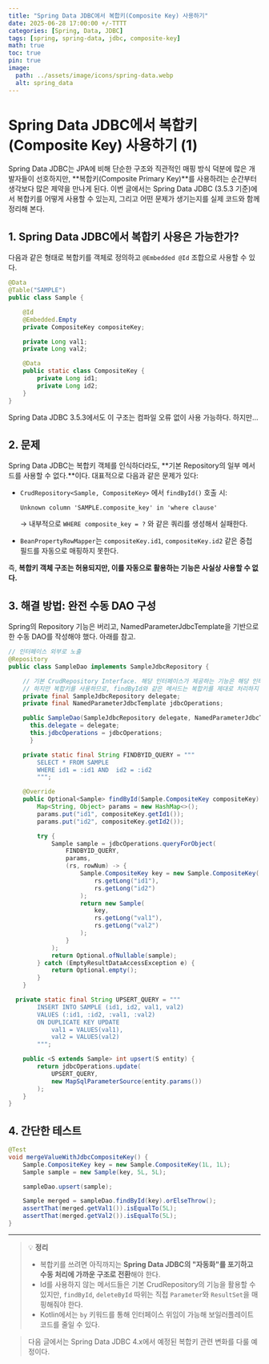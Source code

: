 ```yaml
---
title: "Spring Data JDBC에서 복합키(Composite Key) 사용하기"
date: 2025-06-28 17:00:00 +/-TTTT
categories: [Spring, Data, JDBC]
tags: [spring, spring-data, jdbc, composite-key]
math: true
toc: true
pin: true
image:
  path: ../assets/image/icons/spring-data.webp
  alt: spring_data
---
```


# Spring Data JDBC에서 복합키(Composite Key) 사용하기 (1)

Spring Data JDBC는 JPA에 비해 단순한 구조와 직관적인 매핑 방식 덕분에 많은 개발자들이 선호하지만, **복합키(Composite Primary Key)**를 사용하려는 순간부터 생각보다 많은 제약을 만나게 된다. 이번 글에서는 Spring Data JDBC (3.5.3 기준)에서 복합키를 어떻게 사용할 수 있는지, 그리고 어떤 문제가 생기는지를 실제 코드와 함께 정리해 본다.

## 1. Spring Data JDBC에서 복합키 사용은 가능한가?

다음과 같은 형태로 복합키를 객체로 정의하고 `@Embedded @Id` 조합으로 사용할 수 있다.

```java
@Data
@Table("SAMPLE")
public class Sample {

    @Id
    @Embedded.Empty
    private CompositeKey compositeKey;

    private Long val1;
    private Long val2;

    @Data
    public static class CompositeKey {
        private Long id1;
        private Long id2;
    }
}
```

Spring Data JDBC 3.5.3에서도 이 구조는 컴파일 오류 없이 사용 가능하다. 하지만...

## 2. 문제

Spring Data JDBC는 복합키 객체를 인식하더라도, **기본 Repository의 일부 메서드를 사용할 수 없다.**이다. 대표적으로 다음과 같은 문제가 있다:

- `CrudRepository<Sample, CompositeKey>` 에서 `findById()` 호출 시:

  ```
  Unknown column 'SAMPLE.composite_key' in 'where clause'
  ```

  → 내부적으로 `WHERE composite_key = ?` 와 같은 쿼리를 생성해서 실패한다.

- `BeanPropertyRowMapper`는 `compositeKey.id1`, `compositeKey.id2` 같은 중첩 필드를 자동으로 매핑하지 못한다.

즉, **복합키 객체 구조는 허용되지만, 이를 자동으로 활용하는 기능은 사실상 사용할 수 없다.**

## 3. 해결 방법: 완전 수동 DAO 구성

Spring의 Repository 기능은 버리고, NamedParameterJdbcTemplate을 기반으로 한 수동 DAO를 작성해야 했다. 아래를 참고.

```java
// 인터페이스 외부로 노출
@Repository
public class SampleDao implements SampleJdbcRepository {

    // 기본 CrudRepository Interface. 해당 인터페이스가 제공하는 기능은 해당 인터페이스로 위임(delegate)한다.
    // 하지만 복합키를 사용하므로, findById와 같은 메서드는 복합키를 제대로 처리하지 못한다. 해당 메서드는 Dao 에서 직접 처리해주어야 한다.
    private final SampleJdbcRepository delegate;
    private final NamedParameterJdbcTemplate jdbcOperations;

    public SampleDao(SampleJdbcRepository delegate, NamedParameterJdbcTemplate jdbcOperations) {
      this.delegate = delegate;
      this.jdbcOperations = jdbcOperations;
	  }

	private static final String FINDBYID_QUERY = """
        SELECT * FROM SAMPLE
        WHERE id1 = :id1 AND  id2 = :id2
        """;

	@Override
	public Optional<Sample> findById(Sample.CompositeKey compositeKey) {
		Map<String, Object> params = new HashMap<>();
		params.put("id1", compositeKey.getId1());
		params.put("id2", compositeKey.getId2());

		try {
			Sample sample = jdbcOperations.queryForObject(
				FINDBYID_QUERY,
				params,
				(rs, rowNum) -> {
					Sample.CompositeKey key = new Sample.CompositeKey(
						rs.getLong("id1"),
						rs.getLong("id2")
					);
					return new Sample(
						key,
						rs.getLong("val1"),
						rs.getLong("val2")
					);
				}
			);
			return Optional.ofNullable(sample);
		} catch (EmptyResultDataAccessException e) {
			return Optional.empty();
		}
	}

  private static final String UPSERT_QUERY = """
        INSERT INTO SAMPLE (id1, id2, val1, val2)
        VALUES (:id1, :id2, :val1, :val2)
        ON DUPLICATE KEY UPDATE
            val1 = VALUES(val1),
            val2 = VALUES(val2)
        """;

	public <S extends Sample> int upsert(S entity) {
		return jdbcOperations.update(
			UPSERT_QUERY,
			new MapSqlParameterSource(entity.params())
		);
	}
}
```

## 4. 간단한 테스트

```java
@Test
void mergeValueWithJdbcCompositeKey() {
    Sample.CompositeKey key = new Sample.CompositeKey(1L, 1L);
    Sample sample = new Sample(key, 5L, 5L);

    sampleDao.upsert(sample);

    Sample merged = sampleDao.findById(key).orElseThrow();
    assertThat(merged.getVal1()).isEqualTo(5L);
    assertThat(merged.getVal2()).isEqualTo(5L);
}
```

---

> 💡 **정리**
>
> - 복합키를 쓰려면 아직까지는 **Spring Data JDBC의 "자동화"를 포기하고 수동 처리에 가까운 구조로 전환**해야 한다.
> - Id를 사용하지 않는 메서드들은 기본 CrudRepository의 기능을 활용할 수 있지만, `findById`, `deleteById` 따위는 직접 `Parameter`와 `ResultSet`을 매핑해줘야 한다.
> - Kotlin에서는 `by` 키워드를 통해 인터페이스 위임이 가능해 보일러플레이트 코드를 줄일 수 있다.

> 다음 글에서는 Spring Data JDBC 4.x에서 예정된 복합키 관련 변화를 다룰 예정이다.
